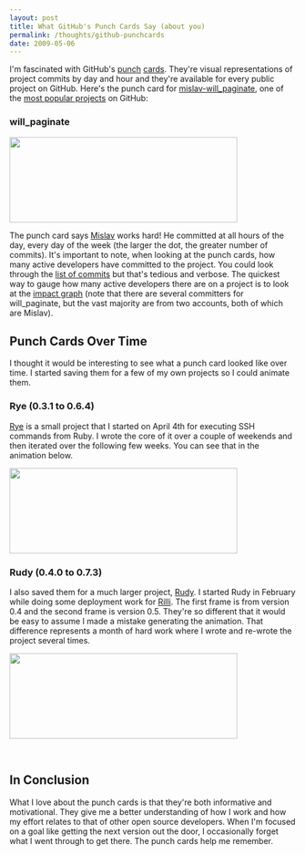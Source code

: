 ```yaml
---
layout: post
title: What GitHub's Punch Cards Say (about you)
permalink: /thoughts/github-punchcards
date: 2009-05-06
---
```


I'm fascinated with GitHub's [punch](http://github.com/why/shoes/graphs/punch_card) [cards](http://github.com/mislav/hanna/graphs/punch_card). They're visual representations of project commits by day and hour and they're available for every public project on GitHub. Here's the punch card for <a href="http://github.com/mislav/will_paginate/">mislav-will_paginate</a>, one of the [most popular projects](http://github.com/popular/watched) on GitHub:

### will\_paginate

<a href="http://github.com/mislav/will_paginate/graphs/punch_card"><img src="http://farm4.static.flickr.com/3382/3507637336_e1b9c97b20_o.png" border="0" width="400" height="150" /></a>

The punch card says [Mislav](http://github.com/mislav/) works hard! He committed at all hours of the day, every day of the week (the larger the dot, the greater number of commits). It's important to note, when looking at the punch cards, how many active developers have committed to the project. You could look through the [list of commits](http://github.com/mislav/will_paginate/commits) but that's tedious and verbose. The quickest way to gauge how many active developers there are on a project is to look at the [impact graph](http://github.com/mislav/will_paginate/graphs/impact) (note that there are several committers for will\_paginate, but the vast majority are from two accounts, both of which are Mislav).


## Punch Cards Over Time

I thought it would be interesting to see what a punch card looked like over time. I started saving them for a few of my own projects so I could animate them.

### Rye (0.3.1 to 0.6.4)

[Rye](http://github.com/delano/rye) is a small project that I started on April 4th for executing SSH commands from Ruby. I wrote the core of it over a couple of weekends and then iterated over the following few weeks. You can see that in the animation below.

<a href="http://github.com/delano/rye/graphs/punch_card"><img src="http://farm4.static.flickr.com/3605/3506751765_24443ccb39_o.gif" border="0" width="400" height="150" /></a>


### Rudy (0.4.0 to 0.7.3)

I also saved them for a much larger project, [Rudy](http://github.com/solutious/rudy). I started Rudy in February while doing some deployment work for [Rilli](http://rilli.com/). The first frame is from version 0.4 and the second frame is version 0.5. They're so different that it would be easy to assume I made a mistake generating the animation. That difference represents a month of hard work where I wrote and re-wrote the project several times.

<a href="http://github.com/solutious/rudy/graphs/punch_card"><img src="http://farm4.static.flickr.com/3359/3506751705_89f1fb5e38_o.gif" border="0" width="400" height="150" /></a>

<br/>

## In Conclusion

What I love about the punch cards is that they're both informative and motivational. They give me a better understanding of how I work and how my effort relates to that of other open source developers. When I'm focused on a goal like getting the next version out the door, I occasionally forget what I went through to get there. The punch cards help me remember.
